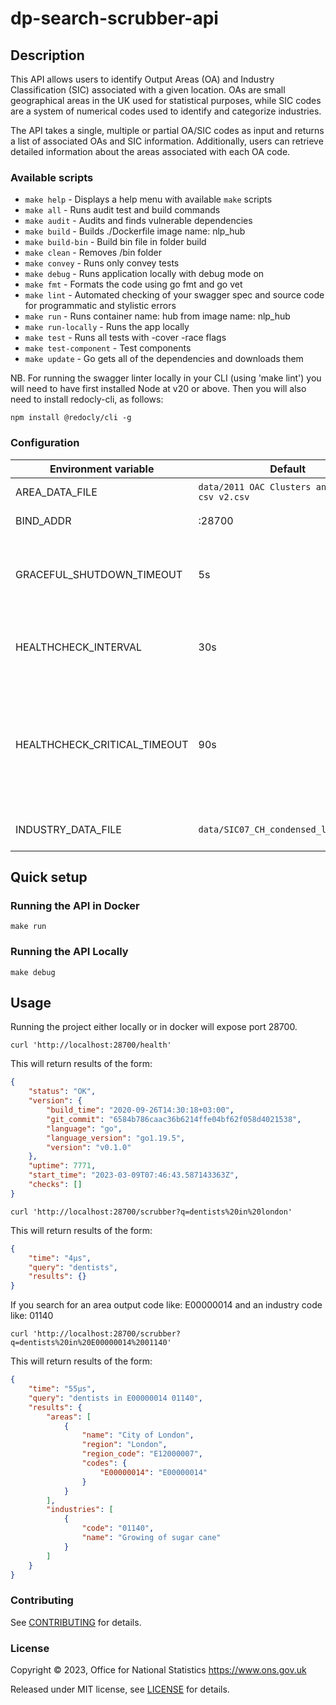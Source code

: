 # dp-search-scrubber-api

## Description

This API allows users to identify Output Areas (OA) and Industry Classification (SIC) associated with a given location. OAs are small geographical areas in the UK used for statistical purposes, while SIC codes are a system of numerical codes used to identify and categorize industries.

The API takes a single, multiple or partial OA/SIC codes as input and returns a list of associated OAs and SIC information. Additionally, users can retrieve detailed information about the areas associated with each OA code.

### Available scripts

- `make help` - Displays a help menu with available `make` scripts
- `make all` - Runs audit test and build commands
- `make audit` - Audits and finds vulnerable dependencies
- `make build` - Builds ./Dockerfile image name: nlp_hub
- `make build-bin` - Build bin file in folder build
- `make clean` - Removes /bin folder
- `make convey` - Runs only convey tests
- `make debug` - Runs application locally with debug mode on
- `make fmt` - Formats the code using go fmt and go vet
- `make lint` - Automated checking of your swagger spec and source code for programmatic and stylistic errors
- `make run` - Runs container name: hub from image name: nlp_hub
- `make run-locally` - Runs the app locally
- `make test` - Runs all tests with -cover -race flags
- `make test-component` - Test components
- `make update` - Go gets all of the dependencies and downloads them

NB. For running the swagger linter locally in your CLI (using 'make lint') you will need to have first installed 
Node at v20 or above. Then you will also need to install redocly-cli, as follows:

```shell
npm install @redocly/cli -g
```

### Configuration

| Environment variable         | Default                                       | Description
| ---------------------------- | ---------                                     | -----------
| AREA_DATA_FILE               | `data/2011 OAC Clusters and Names csv v2.csv` | The data files with the areas
| BIND_ADDR                    | :28700                                        | The host and port to bind to
| GRACEFUL_SHUTDOWN_TIMEOUT    | 5s                                            | The graceful shutdown timeout in seconds (`time.Duration` format)
| HEALTHCHECK_INTERVAL         | 30s                                           | Time between self-healthchecks (`time.Duration` format)
| HEALTHCHECK_CRITICAL_TIMEOUT | 90s                                           | Time to wait until an unhealthy dependent propagates its state to make this app unhealthy (`time.Duration` format)
| INDUSTRY_DATA_FILE           | `data/SIC07_CH_condensed_list_en.csv`         |The data files with the industries

## Quick setup

### Running the API in Docker

```shell
make run
```

### Running the API Locally

```shell
make debug
```

## Usage

Running the project either locally or in docker will expose port 28700.

```shell
curl 'http://localhost:28700/health' 
```
This will return results of the form:

```json
{
    "status": "OK",
    "version": {
        "build_time": "2020-09-26T14:30:18+03:00",
        "git_commit": "6584b786caac36b6214ffe04bf62f058d4021538",
        "language": "go",
        "language_version": "go1.19.5",
        "version": "v0.1.0"
    },
    "uptime": 7771,
    "start_time": "2023-03-09T07:46:43.587143363Z",
    "checks": []
}
```

```shell
curl 'http://localhost:28700/scrubber?q=dentists%20in%20london'
```

This will return results of the form:

```json
{
    "time": "4µs",
    "query": "dentists",
    "results": {}
}
```

If you search for an area output code like: E00000014 and an industry code like: 01140

```shell
curl 'http://localhost:28700/scrubber?q=dentists%20in%20E00000014%2001140'
```

This will return results of the form:

```json
{
    "time": "55µs",
    "query": "dentists in E00000014 01140",
    "results": {
        "areas": [
            {
                "name": "City of London",
                "region": "London",
                "region_code": "E12000007",
                "codes": {
                    "E00000014": "E00000014"
                }
            }
        ],
        "industries": [
            {
                "code": "01140",
                "name": "Growing of sugar cane"
            }
        ]
    }
}
```

### Contributing

See [CONTRIBUTING](CONTRIBUTING.md) for details.

### License

Copyright © 2023, Office for National Statistics <https://www.ons.gov.uk>

Released under MIT license, see [LICENSE](LICENSE.md) for details.

